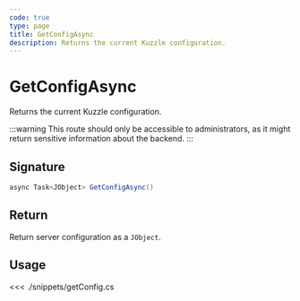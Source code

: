 ```yaml
---
code: true
type: page
title: GetConfigAsync
description: Returns the current Kuzzle configuration.
---
```


# GetConfigAsync

Returns the current Kuzzle configuration.

:::warning
This route should only be accessible to administrators, as it might return sensitive information about the backend.
:::

## Signature

```csharp
async Task<JObject> GetConfigAsync()
```

## Return

Return server configuration as a `JObject`.

## Usage

<<< ./snippets/getConfig.cs
